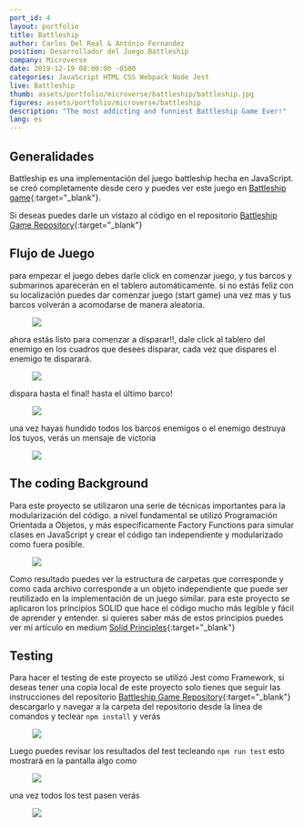 ```yaml
---
port_id: 4
layout: portfolio
title: Battleship
author: Carlos Del Real & António Fernandez
position: Desarrollador del Juego Battleship
company: Microverse
date: 2019-12-19 08:00:00 -0500
categories: JavaScript HTML CSS Webpack Node Jest
live: Battleship
thumb: assets/portfolio/microverse/battleship/battleship.jpg
figures: assets/portfolio/microverse/battleship
description: "The most addicting and funniest Battleship Game Ever!"
lang: es
---
```


## Generalidades

Battleship es una implementación del juego battleship hecha en JavaScript. se creó completamente desde cero y puedes ver este juego en [Battleship game](https://carloshdelreal.github.io/battleship/dist/index.html){:target="_blank"}.

Si deseas puedes darle un vistazo al código en el repositorio [Battleship Game Repository](https://github.com/carloshdelreal/battleship){:target="_blank"}

## Flujo de Juego

para empezar el juego debes darle click en comenzar juego, y tus barcos y submarinos aparecerán en el tablero automáticamente. si no estás feliz con su localización puedes dar comenzar juego (start game) una vez mas y tus barcos volverán a acomodarse de manera aleatoria.

<figure class="figure">
    <img src="{{ url }}/{{ page.figures }}/game_start.jpg">
</figure>

ahora estás listo para comenzar a disparar!!, dale click al tablero del enemigo en los cuadros que desees disparar, cada vez que dispares el enemigo te disparará.

<figure class="figure">
    <img src="{{ url }}/{{ page.figures }}/fire.jpg">
</figure>

dispara hasta el final! hasta el último barco!

<figure class="figure">
    <img src="{{ url }}/{{ page.figures }}/fire_until_the_end.jpg">
</figure>

una vez hayas hundido todos los barcos enemigos o el enemigo destruya los tuyos, verás un mensaje de victoria

<figure class="figure">
    <img src="{{ url }}/{{ page.figures }}/game_end.jpg">
</figure>

## The coding Background

Para este proyecto se utilizaron una serie de técnicas importantes para la modularización del código. a nivel fundamental se utilizó Programación Orientada a Objetos, y más específicamente Factory Functions para simular clases en JavaScript y crear el código tan independiente y modularizado como fuera posible.

<figure class="figure">
    <img src="{{ url }}/{{ page.figures }}/folder_structure.png">
</figure>

Como resultado puedes ver la estructura de carpetas que corresponde y como cada archivo corresponde a un objeto independiente que puede ser reutilizado en la implementación de un juego similar. para este proyecto se aplicaron los principios SOLID que hace el código mucho más legible y fácil de aprender y entender. si quieres saber más de estos principios puedes ver mi artículo en medium [Solid Principles](https://medium.com/@carloshdelreal/stop-coding-bad-practices-d976ce05dbc6){:target="_blank"}

## Testing

Para hacer el testing de este proyecto se utilizó Jest como Framework, si deseas tener una copia local de este proyecto solo tienes que seguir las instrucciones del repositorio [Battleship Game Repository](https://github.com/carloshdelreal/battleship){:target="_blank"} descargarlo y navegar a la carpeta del repositorio desde la línea de comandos y teclear `npm install` y verás

<figure class="figure">
    <img src="{{ url }}/{{ page.figures }}/install.png">
</figure>

Luego puedes revisar los resultados del test tecleando `npm run test` esto mostrará en la pantalla algo como 

<figure class="figure">
    <img src="{{ url }}/{{ page.figures }}/tests_run.png">
</figure>

una vez todos los test pasen verás

<figure class="figure">
    <img src="{{ url }}/{{ page.figures }}/tests_pass.png">
</figure>

